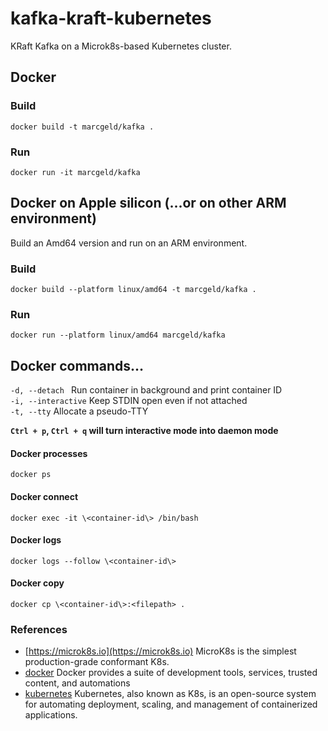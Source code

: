 # kafka-kraft-kubernetes

KRaft Kafka on a Microk8s-based Kubernetes cluster.

## Docker

### Build
`docker build -t marcgeld/kafka .`

### Run
`docker run -it marcgeld/kafka`

## Docker on Apple silicon (...or on other ARM environment)
Build an Amd64 version and run on an ARM environment.

### Build
`docker build --platform linux/amd64 -t marcgeld/kafka .`

### Run
`docker run --platform linux/amd64 marcgeld/kafka`


## Docker commands…

`-d, --detach `     Run container in background and print container ID <br>
`-i, --interactive` Keep STDIN open even if not attached <br>
`-t, --tty`         Allocate a pseudo-TTY <br>

__`Ctrl + p`, `Ctrl + q` will turn interactive mode into daemon mode__


#### Docker processes
`docker ps`

#### Docker connect
`docker exec -it \<container-id\> /bin/bash`

#### Docker logs
`docker logs --follow \<container-id\>`

#### Docker copy
`docker cp \<container-id\>:<filepath> .`

### References
- [https://microk8s.io](https://microk8s.io) MicroK8s is the simplest production-grade conformant K8s.
- [docker](https://www.docker.com) Docker provides a suite of development tools, services, trusted content, and automations
- [kubernetes](https://kubernetes.io) Kubernetes, also known as K8s, is an open-source system for automating deployment, scaling, and management of containerized applications.
